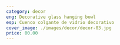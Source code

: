 ```yaml
---
category: decor
eng: Decorative glass hanging bowl
esp: Cuenco colgante de vidrio decorativo
cover_image: ./images/decor/decor-03.jpg
price: 00.00
---
```

 
